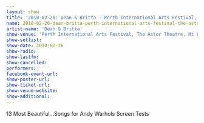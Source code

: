 ```yaml
---
layout: show
title: '2010-02-26: Dean & Britta - Perth International Arts Festival, The Astor Theatre, Mt Lawley, Perth, Australia'
name: 2010-02-26-dean-britta-perth-international-arts-festival-the-astor-theatre-mt-lawley-perth-australia
artist-name: 'Dean & Britta'
show-venue: 'Perth International Arts Festival, The Astor Theatre, Mt Lawley, Perth, Australia'
show-setlist: 
show-date: 2010-02-26
show-radio: 
show-lastfm: 
show-cancelled: 
performers: 
facebook-event-url: 
show-poster-url: 
show-ticket-url: 
show-venue-website: 
show-additional: 
---
```


13 Most Beautiful...Songs for Andy Warhols Screen Tests